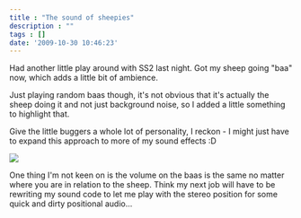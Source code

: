 ```yaml
---
title : "The sound of sheepies"
description : ""
tags : []
date: '2009-10-30 10:46:23'
---
```


Had another little play around with SS2 last night. Got my sheep going "baa" now, which adds a little bit of ambience.

Just playing random baas though, it's not obvious that it's actually the sheep doing it and not just background noise, so I added a little something to highlight that.

Give the little buggers a whole lot of personality, I reckon - I might just have to expand this approach to more of my sound effects :D

<img src="http://i24.photobucket.com/albums/c12/b33rman/gamedev/SS2/screen055.jpg"/>

One thing I'm not keen on is the volume on the baas is the same no matter where you are in relation to the sheep. Think my next job will have to be rewriting my sound code to let me play with the stereo position for some quick and dirty positional audio...

<!--more-->